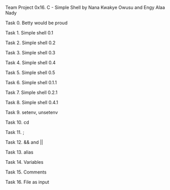Team Project 0x16. C - Simple Shell by Nana Kwakye Owusu and Engy Alaa Nady

Task 0. Betty would be proud

Task 1. Simple shell 0.1

Task 2. Simple shell 0.2

Task 3. Simple shell 0.3

Task 4. Simple shell 0.4

Task 5. Simple shell 0.5

Task 6. Simple shell 0.1.1

Task 7. Simple shell 0.2.1

Task 8. Simple shell 0.4.1

Task 9. setenv, unsetenv

Task 10. cd

Task 11. ;

Task 12. && and ||

Task 13. alias

Task 14. Variables

Task 15. Comments

Task 16. File as input
